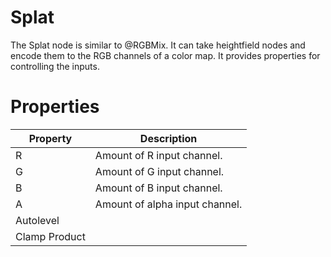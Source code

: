 # Splat



The Splat node is similar to @RGBMix. It can take heightfield nodes and encode them to the RGB channels of a color map. It provides properties for controlling the inputs.



# Properties


| Property | Description| 
| -------- | -----------|
| R | Amount of R input channel. |
| G | Amount of G input channel. |
| B | Amount of B input channel. |
| A | Amount of alpha input channel. |
| Autolevel |  |
| Clamp Product |  |





